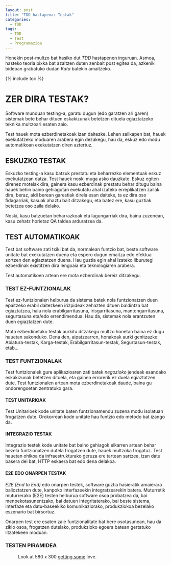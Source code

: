 ```yaml
---
layout: post
title: "TDD hastapena: Testak"
categories:
  - TDD
tags:
  - TDD
  - Test
  - Programazioa
---
```


Honekin post-multzo bat hasiko dut *TDD* hastapenen inguruan. Asmoa, hasteko teoria pixka bat azaltzen duten zenbait post egitea da, azkenik bideoan grabatuko dudan *Kata* batekin amaitzeko.

{% include toc %}

# ZER DIRA TESTAK?

Software munduan testing-a, garatu dugun (edo garatzen ari garen) sistemak bete behar dituen eskakizunak betetzen dituela egiaztatzeko teknika multzoari esaten zaio.

Test hauek mota ezberdinetakoak izan daitezke. Lehen sailkapen bat, hauek exekutatzeko moduaren arabera egin dezakegu, hau da, eskuz edo modu automatikoan exekutatzen diren aztertuz.

## ESKUZKO TESTAK

Eskuzko testing-a kasu batzuk prestatu eta beharrezko elementuak eskuz exekutatzean datza. Test hauek noski muga asko dauzkate. Eskuz egiten direnez motelak dira, gainera kasu ezberdinak prestatu behar ditugu baina hauek behin baino gehiagotan exekutatu ahal izateko erreplikatzen zailak dira, beraz, aldi berean garestiak direla esan daiteke, ta ez dira oso fidagarriak, kasuak ahaztu bait ditzakegu, eta batez ere, kasu guztiak betetzea oso zaila delako.

Noski, kasu batzuetan beharrazkoak eta lagungarriak dira, baina zuzenean, kasu zehatz horietaz QA taldea arduratzea da. 

## TEST AUTOMATIKOAK

Test bat software zati txiki bat da, normalean funtzio bat, beste software unitate bat exekutatzen duena eta espero dugun emaitza edo efektua sortzen den egiaztatzen duena. Hau guztia egin ahal izateko liburutegi ezberdinak existitzen dira lengoaia eta teknologiaren arabera.

Test automatikoen artean ere mota ezberdinak bereiz ditzakegu.

### TEST EZ-FUNTZIONALAK

Test ez-funtzionalen helburua da sistema batek nola funtzionatzen duen epaitzeko erabil daitezkeen irizpideak zehazten dituen baldintza bat egiaztatzea, hala nola erabilgarritasuna, irisgarritasuna, mantengarritasuna, segurtasuna eta/edo errendimendua. Hau da, sistemak nola erantzuten duen egiaztatzen dute.

Mota ezberdinetako testak aurkitu ditzakegu multzo honetan baina ez dugu hauetan sakonduko. Dena den, aipatzearren, honakoak aurki genitzazke: Abiatura-testak, Karga-testak, Erabilgarritasun-testak, Segurtasun-testak, etab...

### TEST FUNTZIONALAK

Test funtzionalek gure aplikazioaren zati batek *negozioko* jendeak esandako eskakizunak betetzen dituela, eta gainea errorerik ez duela egiaztatzen dute. Test funtzionalen artean mota ezberdinetakoak daude, baina gu ondorengoetan zentratuko gara.

#### TEST UNITARIOAK

Test Unitarioek kode unitate baten funtzionamendu zuzena modu isolatuan frogatzen dute. Orokorrean kode unitate hau funtzio edo metodo bat izango da.

#### INTEGRAZIO TESTAK

Integrazio testek kode unitate bat baino gehiagok elkarren artean behar bezela funtzionatzen dutela frogatzen dute, hauek multzoka frogatuz. Test hauetan ohikoa da infraestrukturako geruza ere tartean sartzea, izan datu basera dei bat, HTTP eskaera bat edo dena delakoa.

#### E2E EDO ONARPEN TESTAK

*E2E (End to End)* edo onarpen testek, software guztia hasieratik amaierara balioztatzen dute, kanpoko interfazeekin integratzearekin batera. Muturretik muturrerako (E2E) testen helburua software osoa probatzea da, bai menpekotasunentzako, bai datuen integritaterako, bai beste sistema, interfaze eta datu-baseekiko komunikaziorako, produkziokoa bezelako eszenario bat birsortuz.

Onarpen test ere esaten zaie funtzionalitate bat bere osotasunean, hau da ziklo osoa, frogatzen dutelako, produkzioko egoera batean gertatuko litzatekeen moduan.

### TESTEN PIRAMIDEA


<figure class="align-center">
  <a href="#"><img src="{{ '/images/test-pyramid.jpg' | absolute_url }}" alt=""></a>
  <figcaption>Look at 580 x 300 <a href="#">getting some</a> love.</figcaption>
</figure>